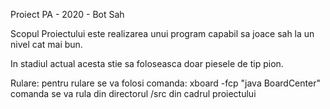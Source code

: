 Proiect PA - 2020 - Bot Sah

Scopul Proiectului este realizarea unui program capabil sa joace sah la un nivel
cat mai bun.

In stadiul actual acesta stie sa foloseasca doar piesele de tip pion.


Rulare:
    pentru rulare se va folosi comanda: xboard -fcp "java BoardCenter"
    comanda se va rula din directorul /src din cadrul proiectului
